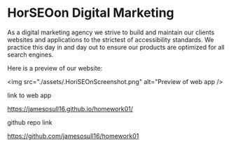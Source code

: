 # HorSEOon Digital Marketing

As a digital marketing agency we strive to build and maintain our clients websites and applications to the strictest of accessibility standards. We practice this day in and day out to ensure our products are optimized for all search engines.

Here is a preview of our website:

<img src="./assets/.HoriSEOnScreenshot.png" alt="Preview of web app />

link to web app

https://jamesosull16.github.io/homework01/

github repo link

https://github.com/jamesosull16/homework01
